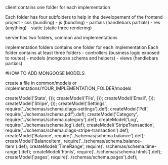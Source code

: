 client contains one folder for each implementation

Each folder has four subfolders to help in the developement of the frontend project
    - css (bundling)
    - js (bundling)
    - partials (handlebars partials)
    - res (anything)
    - static (static three rendering)
    

server has two folders, common and implementations

implementation folders contains one folder for each implementation
Each folder contains at least three folders
    - controllers (business logic exposed to routes)
    - models (mongoose schema and helpers)
    - views (handlebars partials)

    
    
#HOW TO ADD MONGOOSE MODELS

create a file in common/models or implementations/YOUR_IMPLEMENTATION_FOLDER/models

createModel('Stats', {});
createModel('File', {});
createModel('Email', {});
createModel('Stripe', {});
createModel('Settings', require('../schemas/schema.diags-settings').def);
createModel('Pdf', require('../schemas/schema.pdf').def);
createModel('Category', require('../schemas/schema.category').def);
createModel('Log', require('../schemas/schema.log').def);
createModel('StripeTransaction', require('../schemas/schema.diags-stripe-transaction').def);
createModel('Balance', require('../schemas/schema.balance').def);
createModel('BalanceItem', require('../schemas/schema.balance-item').def);
createModel('TimeRange', require('../schemas/schema.time-range').def);
createModel('htmls', require('../schemas/schema.htmls').def);
createModel('pages', require('../schemas/schema.pages').def);
    
    